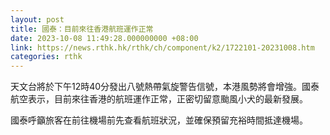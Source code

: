 ```yaml
---
layout: post
title: 國泰：目前來往香港航班運作正常
date: 2023-10-08 11:49:28.000000000 +08:00
link: https://news.rthk.hk/rthk/ch/component/k2/1722101-20231008.htm
categories: rthk
---
```


天文台將於下午12時40分發出八號熱帶氣旋警告信號，本港風勢將會增強。國泰航空表示，目前來往香港的航班運作正常，正密切留意颱風小犬的最新發展。

國泰呼籲旅客在前往機場前先查看航班狀況，並確保預留充裕時間抵達機場。
